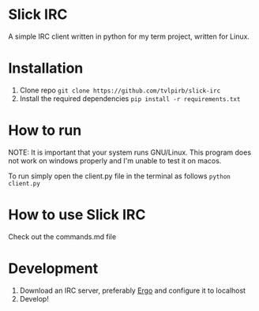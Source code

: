 # Slick IRC
A simple IRC client written in python for my term project, written for Linux.

# Installation
1. Clone repo ```git clone https://github.com/tvlpirb/slick-irc```
2. Install the required dependencies ```pip install -r requirements.txt```

# How to run
NOTE: It is important that your system runs GNU/Linux. This program does not work on windows properly and I'm unable to test it on macos.

To run simply open the client.py file in the terminal as follows ```python client.py```

# How to use Slick IRC
Check out the commands.md file

# Development
1. Download an IRC server, preferably [Ergo](https://github.com/ergochat/ergo) and configure it to
localhost
2. Develop!

